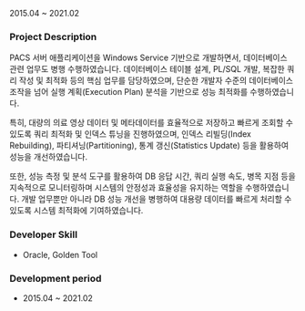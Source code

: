 2015.04 ~ 2021.02

### Project Description

PACS 서버 애플리케이션을 Windows Service 기반으로 개발하면서, 데이터베이스 관련 업무도 병행 수행하였습니다. 데이터베이스 테이블 설계, PL/SQL 개발, 복잡한 쿼리 작성 및 최적화 등의 핵심 업무를 담당하였으며, 단순한 개발자 수준의 데이터베이스 조작을 넘어 실행 계획(Execution Plan) 분석을 기반으로 성능 최적화를 수행하였습니다.

특히, 대량의 의료 영상 데이터 및 메타데이터를 효율적으로 저장하고 빠르게 조회할 수 있도록 쿼리 최적화 및 인덱스 튜닝을 진행하였으며, 인덱스 리빌딩(Index Rebuilding), 파티셔닝(Partitioning), 통계 갱신(Statistics Update) 등을 활용하여 성능을 개선하였습니다.

또한, 성능 측정 및 분석 도구를 활용하여 DB 응답 시간, 쿼리 실행 속도, 병목 지점 등을 지속적으로 모니터링하며 시스템의 안정성과 효율성을 유지하는 역할을 수행하였습니다. 개발 업무뿐만 아니라 DB 성능 개선을 병행하여 대용량 데이터를 빠르게 처리할 수 있도록 시스템 최적화에 기여하였습니다.

### Developer Skill

- Oracle, Golden Tool

### Development period

- 2015.04 ~ 2021.02
